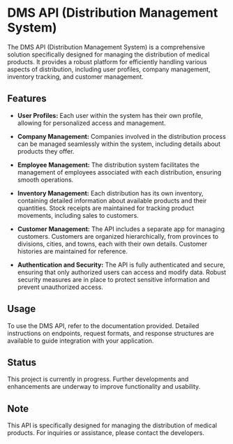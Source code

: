 # DMS API (Distribution Management System)

The DMS API (Distribution Management System) is a comprehensive solution specifically designed for managing the distribution of medical products. It provides a robust platform for efficiently handling various aspects of distribution, including user profiles, company management, inventory tracking, and customer management.

## Features

- **User Profiles:** Each user within the system has their own profile, allowing for personalized access and management.
  
- **Company Management:** Companies involved in the distribution process can be managed seamlessly within the system, including details about products they offer.

- **Employee Management:** The distribution system facilitates the management of employees associated with each distribution, ensuring smooth operations.

- **Inventory Management:** Each distribution has its own inventory, containing detailed information about available products and their quantities. Stock receipts are maintained for tracking product movements, including sales to customers.

- **Customer Management:** The API includes a separate app for managing customers. Customers are organized hierarchically, from provinces to divisions, cities, and towns, each with their own details. Customer histories are maintained for reference.

- **Authentication and Security:** The API is fully authenticated and secure, ensuring that only authorized users can access and modify data. Robust security measures are in place to protect sensitive information and prevent unauthorized access.

## Usage

To use the DMS API, refer to the documentation provided. Detailed instructions on endpoints, request formats, and response structures are available to guide integration with your application.

## Status

This project is currently in progress. Further developments and enhancements are underway to improve functionality and usability.

## Note

This API is specifically designed for managing the distribution of medical products. For inquiries or assistance, please contact the developers.

